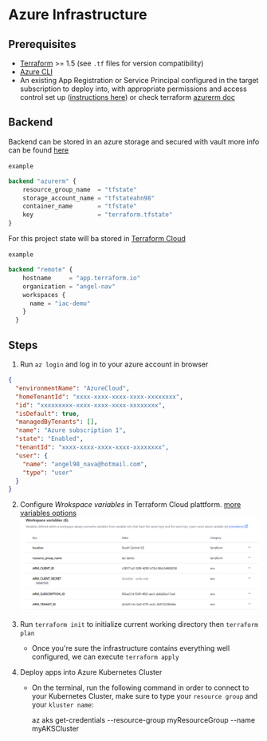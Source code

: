 # Azure Infrastructure

## Prerequisites
- [Terraform](https://www.terraform.io/downloads) >= 1.5 (see `.tf` files for version compatibility)
- [Azure CLI](https://learn.microsoft.com/en-us/cli/azure/install-azure-cli)
- An existing App Registration or Service Principal configured in the target subscription to deploy into, with appropriate permissions and access control set up ([instructions here](https://dev.to/this-is-learning/deploy-azure-infrastructure-using-terraform-cloud-3j9d))
or check terraform [azurerm doc](https://registry.terraform.io/providers/hashicorp/azurerm/latest/docs)

## Backend

Backend can be stored in an azure storage and secured with vault
more info can be found [here](https://learn.microsoft.com/en-us/azure/developer/terraform/store-state-in-azure-storage?tabs=azure-cli)

`example `
```terraform
backend "azurerm" {
    resource_group_name  = "tfstate"
    storage_account_name = "tfstateahn98"
    container_name       = "tfstate"
    key                  = "terraform.tfstate"
}
```

For this project state will ba stored in [Terraform Cloud](https://app.terraform.io/app)

`example`
```terraform
backend "remote" {
    hostname     = "app.terraform.io"
    organization = "angel-nav"
    workspaces {
      name = "iac-demo"
    }
  }
```
## Steps

1. Run `az login` and log in to your azure account in browser
```json
{
  "environmentName": "AzureCloud",
  "homeTenantId": "xxxx-xxxx-xxxx-xxxx-xxxxxxxx",
  "id": "xxxxxxxxx-xxxx-xxxx-xxxx-xxxxxxxx",
  "isDefault": true,
  "managedByTenants": [],
  "name": "Azure subscription 1",
  "state": "Enabled",
  "tenantId": "xxxx-xxxx-xxxx-xxxx-xxxxxxxx",
  "user": {
    "name": "angel98_nava@hotmail.com",
    "type": "user"
  }
}
```

2. Configure _Wrokspace variables_ in Terraform Cloud plattform.
[more variables options](https://registry.terraform.io/providers/hashicorp/azurerm/latest/docs)
![tf_variables](./images/tf_variables.png)


3. Run `terraform init` to initialize current working directory then `terraform plan`
    
    - Once you're sure the infrastructure contains everything well configured, we can execute `terraform apply`

4. Deploy apps into Azure Kubernetes Cluster
   
   - On the terminal, run the following command in order to connect to your Kubernetes Cluster, make sure to type your `resource group` and your `kluster name`:

      az aks get-credentials --resource-group myResourceGroup --name myAKSCluster